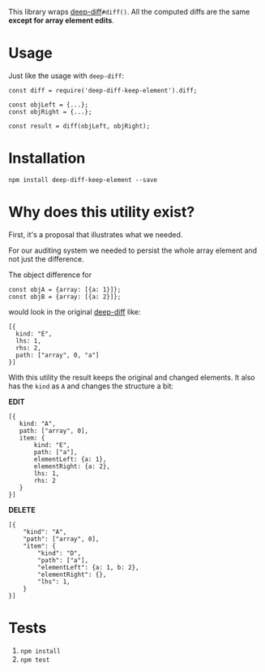 This library wraps [deep-diff](https://github.com/flitbit/diff)`#diff()`.
All the computed diffs are the same **except for array element edits**.
 
# Usage
Just like the usage with `deep-diff`:

```
const diff = require('deep-diff-keep-element').diff;

const objLeft = {...};
const objRight = {...};

const result = diff(objLeft, objRight);
```

# Installation

`npm install deep-diff-keep-element --save`

# Why does this utility exist?

First, it's a proposal that illustrates what we needed.

For our auditing system we needed to persist the whole array element 
and not just the difference.

The object difference for 

```
const objA = {array: [{a: 1}]};
const objB = {array: [{a: 2}]};
```

would look in the original [deep-diff](https://github.com/flitbit/diff) like:

```
[{
  kind: "E",
  lhs: 1,
  rhs: 2,
  path: ["array", 0, "a"]
}]
```

With this utility the result keeps the original and changed elements. It also has the `kind` as `A` and changes the structure a bit:

**EDIT**
```
[{
   kind: "A",
   path: ["array", 0],
   item: {
       kind: "E",
       path: ["a"],
       elementLeft: {a: 1},
       elementRight: {a: 2},
       lhs: 1,
       rhs: 2
   }
}]
```

**DELETE**
```
[{
    "kind": "A",
    "path": ["array", 0],
    "item": {
        "kind": "D",
        "path": ["a"],
        "elementLeft": {a: 1, b: 2},
        "elementRight": {},
        "lhs": 1,
    }
}]
```

# Tests

1. `npm install`
2.  `npm test`